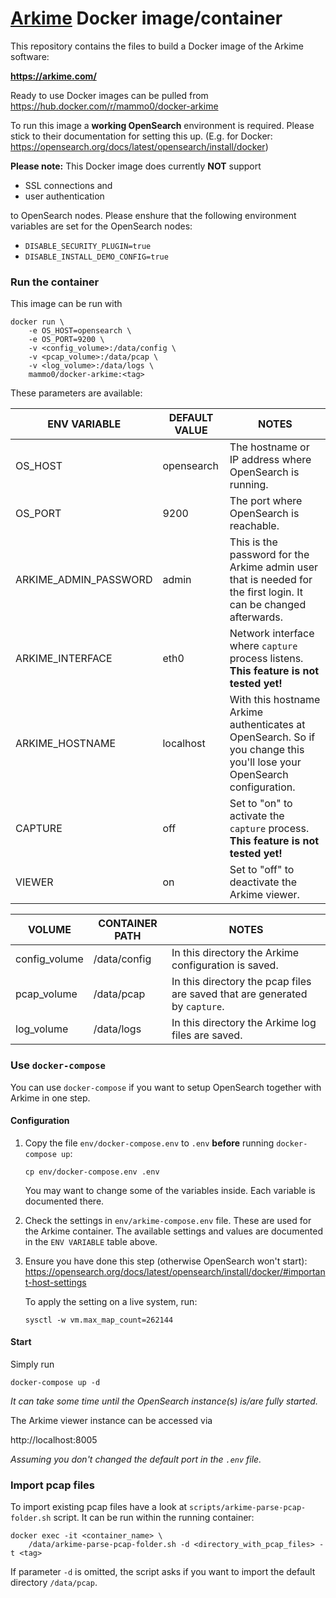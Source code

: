 # [Arkime](https://github.com/arkime/arkime) Docker image/container

This repository contains the files to build a Docker image of the Arkime software:

**https://arkime.com/**

Ready to use Docker images can be pulled from https://hub.docker.com/r/mammo0/docker-arkime

To run this image a **working OpenSearch** environment is required. Please stick to their documentation for setting this up. (E.g. for Docker: https://opensearch.org/docs/latest/opensearch/install/docker)

**Please note:** This Docker image does currently **NOT** support
- SSL connections and
- user authentication

to OpenSearch nodes. Please enshure that the following environment variables are set for the OpenSearch nodes:
- `DISABLE_SECURITY_PLUGIN=true`
- `DISABLE_INSTALL_DEMO_CONFIG=true`



### Run the container
This image can be run with

```shell
docker run \
    -e OS_HOST=opensearch \
    -e OS_PORT=9200 \
    -v <config_volume>:/data/config \
    -v <pcap_volume>:/data/pcap \
    -v <log_volume>:/data/logs \
    mammo0/docker-arkime:<tag>
```

These parameters are available:


| ENV VARIABLE | DEFAULT VALUE |  NOTES |
| - | - | - |
| OS_HOST | opensearch | The hostname or IP address where OpenSearch is running.  |
| OS_PORT | 9200 | The port where OpenSearch is reachable. |
| ARKIME_ADMIN_PASSWORD | admin | This is the password for the Arkime admin user that is needed for the first login. It can be changed afterwards. |
| ARKIME_INTERFACE | eth0 | Network interface where `capture` process listens. **This feature is not tested yet!** |
| ARKIME_HOSTNAME | localhost | With this hostname Arkime authenticates at OpenSearch. So if you change this you'll lose your OpenSearch configuration. |
| CAPTURE | off | Set to "on" to activate the `capture` process. **This feature is not tested yet!** |
| VIEWER | on | Set to "off" to deactivate the Arkime viewer. |

| VOLUME | CONTAINER PATH | NOTES |
| - | - | - |
| config_volume | /data/config | In this directory the Arkime configuration is saved. |
| pcap_volume | /data/pcap | In this directory the pcap files are saved that are generated by `capture`. |
| log_volume | /data/logs | In this directory the Arkime log files are saved. |



### Use `docker-compose`
You can use `docker-compose` if you want to setup OpenSearch together with Arkime in one step.

#### Configuration
1. Copy the file `env/docker-compose.env` to `.env` **before** running `docker-compose up`:
    ```shell
    cp env/docker-compose.env .env
    ```
    You may want to change some of the variables inside. Each variable is documented there.

2. Check the settings in `env/arkime-compose.env` file. These are used for the Arkime container. The available settings and values are documented in the `ENV VARIABLE` table above.

3. Ensure you have done this step (otherwise OpenSearch won't start): https://opensearch.org/docs/latest/opensearch/install/docker/#important-host-settings

    To apply the setting on a live system, run:
    ```shell
    sysctl -w vm.max_map_count=262144
    ```

#### Start
Simply run
```shell
docker-compose up -d
```
*It can take some time until the OpenSearch instance(s) is/are fully started.*

The Arkime viewer instance can be accessed via

http://localhost:8005

*Assuming you don't changed the default port in the `.env` file.*


### Import pcap files
To import existing pcap files have a look at `scripts/arkime-parse-pcap-folder.sh` script. It can be run within the running container:

```shell
docker exec -it <container_name> \
    /data/arkime-parse-pcap-folder.sh -d <directory_with_pcap_files> -t <tag>
```

If parameter `-d` is omitted, the script asks if you want to import the default directory `/data/pcap`.
